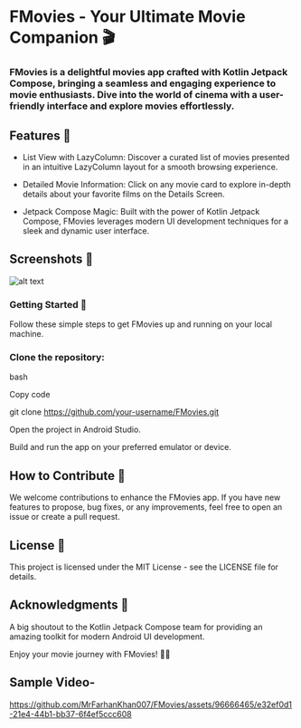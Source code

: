 # FMovies - Your Ultimate Movie Companion 🎬
### FMovies is a delightful movies app crafted with Kotlin Jetpack Compose, bringing a seamless and engaging experience to movie enthusiasts. Dive into the world of cinema with a user-friendly interface and explore movies effortlessly.

## Features 🌟
- List View with LazyColumn: Discover a curated list of movies presented in an intuitive LazyColumn layout for a smooth browsing experience.

- Detailed Movie Information: Click on any movie card to explore in-depth details about your favorite films on the Details Screen.

- Jetpack Compose Magic: Built with the power of Kotlin Jetpack Compose, FMovies leverages modern UI development techniques for a sleek and dynamic user interface.

## Screenshots 📸
<!-- Add your captivating screenshots here to showcase the stunning UI of your FMovies app. -->
![alt text](https://drive.google.com/file/d/1bxL-vC0PZ7mqQjs-N6dr5Il-r7xOc56S/view?usp=drive_link)
### Getting Started 🚀
Follow these simple steps to get FMovies up and running on your local machine.

### Clone the repository:

bash

Copy code

git clone https://github.com/your-username/FMovies.git

Open the project in Android Studio.

Build and run the app on your preferred emulator or device.

## How to Contribute 🤝
We welcome contributions to enhance the FMovies app. If you have new features to propose, bug fixes, or any improvements, feel free to open an issue or create a pull request.

## License 📜
This project is licensed under the MIT License - see the LICENSE file for details.

## Acknowledgments 👏
A big shoutout to the Kotlin Jetpack Compose team for providing an amazing toolkit for modern Android UI development.

Enjoy your movie journey with FMovies! 🍿🎉

## Sample Video-


https://github.com/MrFarhanKhan007/FMovies/assets/96666465/e32ef0d1-21e4-44b1-bb37-6f4ef5ccc608

